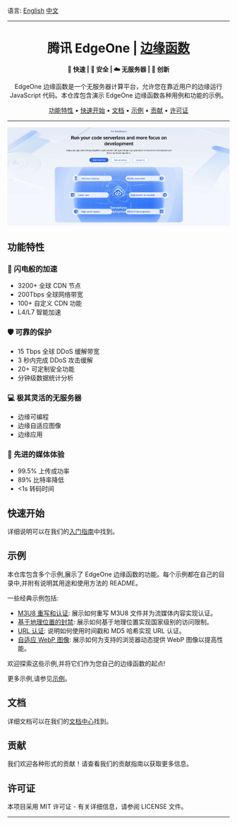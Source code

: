 <div align="left">
  语言:
  <a title="English" href="./README.md">English</a>
  <a title="中文" href="#readme-cn">中文</a>
</div>

---

<a id="readme-cn"></a>

<h1 align="center">腾讯 EdgeOne | <a href="https://edgeone.ai/products/function" rel="nofollow">边缘函数</a></h1>

<p align="center">
  <b> 🚀 快速 | 🔑 安全 | ☁️ 无服务器 | 💫 创新</b>
</p>
<p align="center">
  EdgeOne 边缘函数是一个无服务器计算平台，允许您在靠近用户的边缘运行 JavaScript 代码。本仓库包含演示 EdgeOne 边缘函数各种用例和功能的示例。
</p>
<p align="center">
  <a href="#功能特性">功能特性</a> •
  <a href="#快速开始">快速开始</a> •
  <a href="#文档">文档</a> •
  <a href="#示例">示例</a> •
  <a href="#贡献">贡献</a> •
  <a href="#许可证">许可证</a>
</p>

---

<p align="center">
  <kbd><img src="assets/images/edgeone-functions-cover.png" alt="EdgeOne 边缘函数示意图" title="EdgeOne 边缘函数"/></kbd>
</p>


## 功能特性

### 🚀 闪电般的加速

- 3200+ 全球 CDN 节点
- 200Tbps 全球网络带宽
- 100+ 自定义 CDN 功能
- L4/L7 智能加速

### 🛡️ 可靠的保护

- 15 Tbps 全球 DDoS 缓解带宽
- 3 秒内完成 DDoS 攻击缓解
- 20+ 可定制安全功能
- 分钟级数据统计分析

### 💻 极其灵活的无服务器

- 边缘可编程
- 边缘自适应图像
- 边缘应用

### 🎥 先进的媒体体验

- 99.5% 上传成功率
- 89% 比特率降低
- <1s 转码时间

## 快速开始

详细说明可以在我们的[入门指南](https://edgeone.ai/document/53373?product=edgedeveloperplatform)中找到。

## 示例

本仓库包含多个示例,展示了 EdgeOne 边缘函数的功能。每个示例都在自己的目录中,并附有说明其用途和使用方法的 README。

一些经典示例包括:

- [M3U8 重写和认证](./m3u8-rewrite-auth): 展示如何重写 M3U8 文件并为流媒体内容实现认证。
- [基于地理位置的封禁](./geolocation-based-blocking): 展示如何基于地理位置实现国家级别的访问限制。
- [URL 认证](./url-authentication): 说明如何使用时间戳和 MD5 哈希实现 URL 认证。
- [自适应 WebP 图像](./adaptive-webp): 展示如何为支持的浏览器动态提供 WebP 图像以提高性能。

欢迎探索这些示例,并将它们作为您自己的边缘函数的起点!

更多示例,请参见[示例](https://edgeone.ai/developer/examples)。

## 文档

详细文档可以在我们的[文档中心](https://edgeone.ai/document/53372)找到。

## 贡献

我们欢迎各种形式的贡献！请查看我们的贡献指南以获取更多信息。

## 许可证

本项目采用 MIT 许可证 - 有关详细信息，请参阅 LICENSE 文件。

<!--CN-END-->

---
